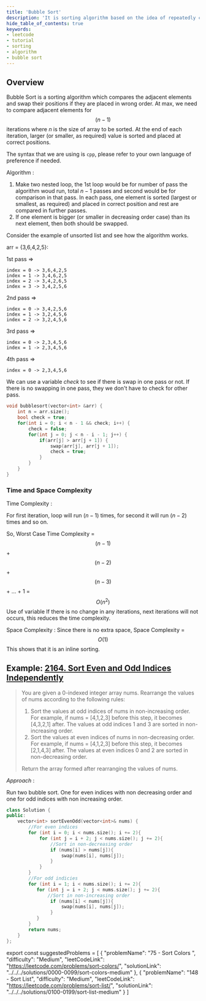 ```yaml
---
title: 'Bubble Sort'
description: 'It is sorting algorithm based on the idea of repeatedly comparing pairs of adjacent elements and then swapping their positions if they exist in the wrong order.'
hide_table_of_contents: true
keywords:
- leetcode
- tutorial
- sorting
- algorithm
- bubble sort
---
```


<TutorialAuthors  names="@RadhikaChhabra17"/>

## Overview

Bubble Sort is a sorting algorithm which compares the adjacent elements and swap their positions if they are placed in wrong order. At max, we need to compare adjacent elements for $$(n - 1)$$ iterations where $n$ is the size of array to be sorted. At the end of each iteration, larger (or smaller, as required) value is sorted and placed at correct positions.

The syntax that we are using is `cpp`, please refer to your own language of preference if needed.

Algorithm :
1. Make two nested loop, the 1st loop would be for number of pass the algorithm woud run, total $n-1$ passes and second would be for comparison in that pass. In each pass, one element is sorted (largest or smallest, as required) and placed in correct position and rest are compared in further passes.
2. If one element is bigger (or smaller in decreasing order case) than its next element, then both should be swapped. 

Consider the example of unsorted list and see how the algorithm works.

arr = {3,6,4,2,5}: 

1st pass =>
    
	index = 0 -> 3,6,4,2,5 
	index = 1 -> 3,4,6,2,5
	index = 2 -> 3,4,2,6,5
    index = 3 -> 3,4,2,5,6

2nd pass => 

	index = 0 -> 3,4,2,5,6
	index = 1 -> 3,2,4,5,6
	index = 2 -> 3,2,4,5,6

3rd pass => 

	index = 0 -> 2,3,4,5,6
	index = 1 -> 2,3,4,5,6

4th pass =>

	index = 0 -> 2,3,4,5,6  
	
We can use a variable *check* to see if there is swap in one pass or not. If there is no swapping in one pass, they we don't have to check for other pass.

 <Tabs>
<TabItem value="c++" label="C++">
<SolutionAuthor name="@RadhikaChhabra17"/>

```c++
void bubblesort(vector<int> &arr) {
	int n = arr.size();
	bool check = true;
	for(int i = 0; i < n - 1 && check; i++) {
		check = false;
		for(int j = 0; j < n - i - 1; j++) {
			if(arr[j] > arr[j + 1]) {
                swap(arr[j], arr[j + 1]);
				check = true;
			}
		}
	}
}
```
</TabItem>
</Tabs>

### Time and Space Complexity

Time Complexity :

For first iteration, loop will run ($n-1$) times, for second it will run ($n-2$) times and so on.

So, Worst Case Time Complexity = $$(n - 1)$$ + $$(n - 2)$$ + $$(n - 3)$$ + ... + 1 = $$O(n^2)$$
Use of variable If there is no change in any iterations, next iterations will not occurs, this reduces the time complexity.

Space Complexity :
Since there is no extra space, Space Complexity = $$O(1)$$
This shows that it is an inline sorting.

## Example: [2164. Sort Even and Odd Indices Independently](https://leetcode.com/problems/sort-even-and-odd-indices-independently/)

> You are given a 0-indexed integer array nums. Rearrange the values of nums according to the following rules:
>  1. Sort the values at odd indices of nums in non-increasing order. For example, if nums = [4,1,2,3] before this step, it becomes [4,3,2,1] after. The values at odd indices 1 and 3 are sorted in non-increasing order.
>  2. Sort the values at even indices of nums in non-decreasing order. For example, if nums = [4,1,2,3] before this step, it becomes [2,1,4,3] after. The values at even indices 0 and 2 are sorted in non-decreasing order.
>
>Return the array formed after rearranging the values of nums.


*Approach* : 

Run two bubble sort. One for even indices with non decreasing order and one for odd indices with non increasing order.

<Tabs>
<TabItem value="c++" label="C++">
<SolutionAuthor name="@RadhikaChhabra17"/>

```c++
class Solution {
public:
    vector<int> sortEvenOdd(vector<int>& nums) {
        //For even indices
        for (int i = 0; i < nums.size(); i += 2){
            for (int j = i + 2; j < nums.size(); j += 2){
                //Sort in non-decreasing order
                if (nums[i] > nums[j]){
                    swap(nums[i], nums[j]);
                }
            }
        }
        //For odd indicies
        for (int i = 1; i < nums.size(); i += 2){
           for (int j = i + 2; j < nums.size(); j += 2){
               //Sort in non-increasing order
                if (nums[i] < nums[j]){
                    swap(nums[i], nums[j]);
                }
           }
        }
        return nums;
    }
};
```
</TabItem>
</Tabs>

export const suggestedProblems = [
  {
    "problemName": "75 -  Sort Colors ",
    "difficulty": "Medium",
    "leetCodeLink": "https://leetcode.com/problems/sort-colors/",
    "solutionLink": "../../../solutions/0000-0099/sort-colors-medium"
  },
  {
    "problemName": "148 - Sort List",
    "difficulty": "Medium",
    "leetCodeLink": "https://leetcode.com/problems/sort-list/",
    "solutionLink": "../../../solutions/0100-0199/sort-list-medium"
  }
]

<Table title="Suggested Problems" data={suggestedProblems} />
